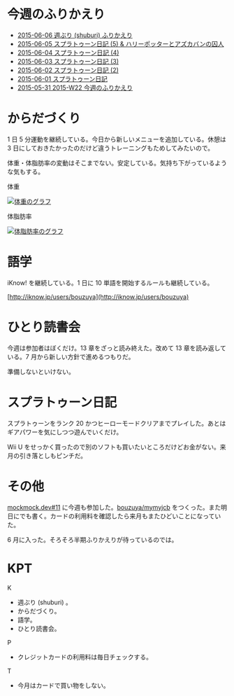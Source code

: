 # 今週のふりかえり

- [2015-06-06 週ぶり (shuburi) ふりかえり][2015-06-06]
- [2015-06-05 スプラトゥーン日記 (5) & ハリーポッターとアズカバンの囚人][2015-06-05]
- [2015-06-04 スプラトゥーン日記 (4)][2015-06-04]
- [2015-06-03 スプラトゥーン日記 (3)][2015-06-03]
- [2015-06-02 スプラトゥーン日記 (2)][2015-06-02]
- [2015-06-01 スプラトゥーン日記][2015-06-01]
- [2015-05-31 2015-W22 今週のふりかえり][2015-05-31]

# からだづくり

1 日 5 分運動を継続している。今日から新しいメニューを追加している。休憩は 3 日にしておきたかったのだけど違うトレーニングもためしてみたいので。

体重・体脂肪率の変動はそこまでない。安定している。気持ち下がっているような気もする。

体重

[![体重のグラフ][graph-weight-img]][graph-weight-url]

体脂肪率

[![体脂肪率のグラフ][graph-percent-img]][graph-percent-url]

# 語学

iKnow! を継続している。1 日に 10 単語を開始するルールも継続している。

[http://iknow.jp/users/bouzuya](http://iknow.jp/users/bouzuya)

# ひとり読書会

今週は参加者はぼくだけ。13 章をざっと読み終えた。改めて 13 章を読み返している。7 月から新しい方針で進めるつもりだ。

準備しないといけない。

# スプラトゥーン日記

スプラトゥーンをランク 20 かつヒーローモードクリアまでプレイした。あとはギアパワーを気にしつつ遊んでいくだけ。

Wii U をせっかく買ったので別のソフトも買いたいところだけどお金がない。来月の引き落としもピンチだ。

# その他

[mockmock.dev#11](http://mockmock.connpass.com/event/15892/) に今週も参加した。[bouzuya/mymyjcb][] をつくった。また明日にでも書く。カードの利用料を確認したら来月もまたひどいことになっていた。

6 月に入った。そろそろ半期ふりかえりが待っているのでは。

# KPT

K

- 週ぶり (shuburi) 。
- からだづくり。
- 語学。
- ひとり読書会。

P

- クレジットカードの利用料は毎日チェックする。

T

- 今月はカードで買い物をしない。

[graph-percent-img]: http://graph.hatena.ne.jp/bouzuya/graph?graphname=percent&startdate=2015-01-01&enddate=2015-06-07
[graph-percent-url]: http://graph.hatena.ne.jp/bouzuya/percent/?startdate=2015-01-01&enddate=2015-06-07
[graph-weight-img]: http://graph.hatena.ne.jp/bouzuya/graph?graphname=weight&startdate=2015-01-01&enddate=2015-06-07
[graph-weight-url]: http://graph.hatena.ne.jp/bouzuya/weight/?startdate=2015-01-01&enddate=2015-06-07
[shuburi]: http://shuburi.org
[2015-06-06]: http://blog.bouzuya.net/2015/06/06/
[2015-06-05]: http://blog.bouzuya.net/2015/06/05/
[2015-06-04]: http://blog.bouzuya.net/2015/06/04/
[2015-06-03]: http://blog.bouzuya.net/2015/06/03/
[2015-06-02]: http://blog.bouzuya.net/2015/06/02/
[2015-06-01]: http://blog.bouzuya.net/2015/06/01/
[2015-05-31]: http://blog.bouzuya.net/2015/05/31/
[bouzuya/mymyjcb]: https://github.com/bouzuya/mymyjcb
